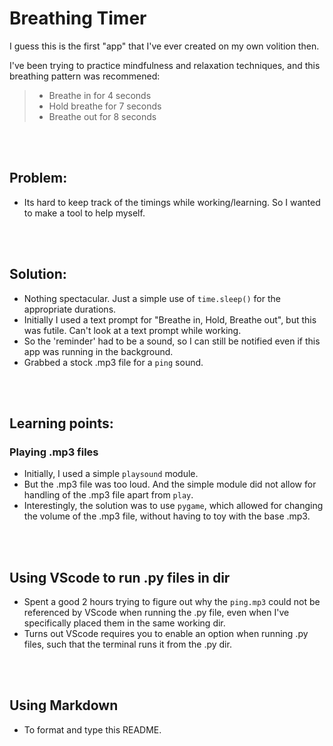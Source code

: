 # Breathing Timer

I guess this is the first "app" that I've ever created on my own volition then.

I've been trying to practice mindfulness and relaxation techniques, and this breathing pattern was recommened:
> - Breathe in for 4 seconds
> - Hold breathe for 7 seconds
> - Breathe out for 8 seconds

<br>
<br>

## Problem:
- Its hard to keep track of the timings while working/learning. So I wanted to make a tool to help myself.

<br>
<br>

## Solution:
- Nothing spectacular. Just a simple use of `time.sleep()` for the appropriate durations.
- Initially I used a text prompt for "Breathe in, Hold, Breathe out", but this was futile. Can't look at a text prompt while working.
- So the 'reminder' had to be a sound, so I can still be notified even if this app was running in the background.
- Grabbed a stock .mp3 file for a `ping` sound.

<br>
<br>

## Learning points:

### Playing .mp3 files
- Initially, I used a simple `playsound` module.
- But the .mp3 file was too loud. And the simple module did not allow for handling of the .mp3 file apart from `play`.
- Interestingly, the solution was to use `pygame`, which allowed for changing the volume of the .mp3 file, without having to toy with the base .mp3.

<br>
<br>

## Using VScode to run .py files in dir
- Spent a good 2 hours trying to figure out why the `ping.mp3` could not be referenced by VScode when running the .py file, even when I've specifically placed them in the same working dir.
- Turns out VScode requires you to enable an option when running .py files, such that the terminal runs it from the .py dir.

<br>
<br>

## Using Markdown
- To format and type this README.
